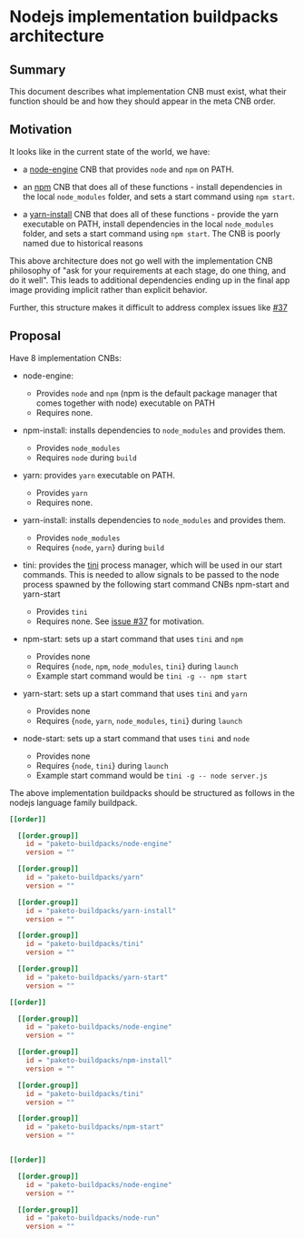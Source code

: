 # Nodejs implementation buildpacks architecture

## Summary

This document describes what implementation CNB must exist, what their
function should be and how they should appear in the meta CNB order.

## Motivation

It looks like in the current state of the world, we have:

- a [node-engine](github.com/paketo-buildpacks/node-engine) CNB that provides
  `node` and `npm` on PATH.

- an [npm](github.com/paketo-buildpacks/npm) CNB that does all of these
  functions - install dependencies in the local `node_modules` folder, and sets
  a start command using `npm start`.

- a [yarn-install](github.com/paketo-buildpacks/yarn-install) CNB that does all
  of these functions - provide the yarn executable on PATH, install
  dependencies in the local `node_modules` folder, and sets a start command using
  `npm start`. The CNB is poorly named due to historical reasons

This above architecture does not go well with the implementation CNB philosophy
of "ask for your requirements at each stage, do one thing, and do it well".
This leads to additional dependencies ending up in the final app image
providing implicit rather than explicit behavior.

Further, this structure makes it difficult to address complex issues like
[#37](https://github.com/paketo-buildpacks/nodejs/issues/37)


## Proposal

Have 8 implementation CNBs:

- node-engine:
  - Provides `node` and `npm` (npm is the default package manager
  that comes together with node) executable on PATH
  - Requires none.

- npm-install: installs dependencies to `node_modules` and provides them.
  - Provides `node_modules`
  - Requires `node` during `build`

- yarn: provides `yarn` executable on PATH.
  - Provides `yarn`
  - Requires none.

- yarn-install: installs dependencies to `node_modules` and provides them.
  - Provides `node_modules`
  - Requires {`node`, `yarn`} during `build`

- tini: provides the [tini](https://github.com/krallin/tini) process manager,
  which will be used in our start commands. This is needed to allow signals to
  be passed to the node process spawned by the following start command CNBs
  npm-start and yarn-start
  - Provides `tini`
  - Requires none.
  See [issue #37](https://github.com/paketo-buildpacks/nodejs/issues/37) for motivation.


- npm-start: sets up a start command that uses `tini` and `npm`
  - Provides none
  - Requires {`node`, `npm`, `node_modules`, `tini`} during `launch`
  - Example start command would be `tini -g -- npm start`

- yarn-start: sets up a start command that uses `tini` and `yarn`
  - Provides none
  - Requires {`node`, `yarn`, `node_modules`, `tini`} during `launch`

- node-start: sets up a start command that uses `tini` and `node`
  - Provides none
  - Requires {`node`, `tini`} during `launch`
  - Example start command would be `tini -g -- node server.js`

The above implementation buildpacks should be structured as follows in the nodejs language family buildpack.

```toml
[[order]]

  [[order.group]]
    id = "paketo-buildpacks/node-engine"
    version = ""

  [[order.group]]
    id = "paketo-buildpacks/yarn"
    version = ""

  [[order.group]]
    id = "paketo-buildpacks/yarn-install"
    version = ""

  [[order.group]]
    id = "paketo-buildpacks/tini"
    version = ""

  [[order.group]]
    id = "paketo-buildpacks/yarn-start"
    version = ""

[[order]]

  [[order.group]]
    id = "paketo-buildpacks/node-engine"
    version = ""

  [[order.group]]
    id = "paketo-buildpacks/npm-install"
    version = ""

  [[order.group]]
    id = "paketo-buildpacks/tini"
    version = ""

  [[order.group]]
    id = "paketo-buildpacks/npm-start"
    version = ""


[[order]]

  [[order.group]]
    id = "paketo-buildpacks/node-engine"
    version = ""

  [[order.group]]
    id = "paketo-buildpacks/node-run"
    version = ""
```

